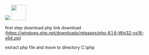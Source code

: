 <img src="https://laravel.com/img/logomark.min.svg" width="" />

<img src="https://upload.wikimedia.org/wikipedia/commons/thumb/2/27/PHP-logo.svg/1200px-PHP-logo.svg.png"  width="50px"/>

first step download php link download (https://windows.php.net/downloads/releases/php-8.1.6-Win32-vs16-x64.zip)

extract php file and move to directory C:\php
